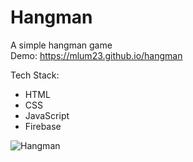 # Hangman
A simple hangman game  
Demo: https://mlum23.github.io/hangman  
  
  
Tech Stack:  
* HTML
* CSS
* JavaScript
* Firebase  
  
  


![Hangman](https://github.com/mlum23/hangman/blob/master/img/hangman.png?raw=true)